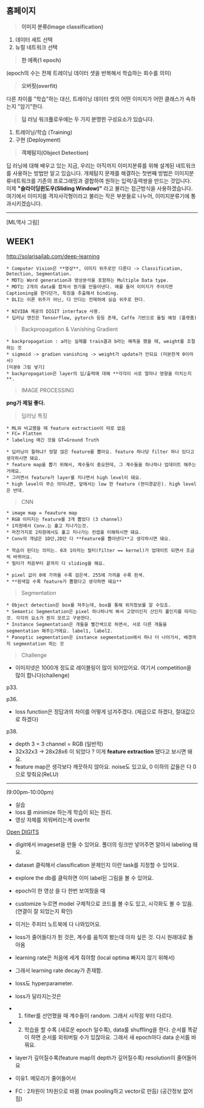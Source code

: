 ## 홈페이지

> **이미지 분류(Image classification)**

1. 데이터 세트 선택
2. 뉴럴 네트워크 선택
　
 
> **한 에폭(1 epoch)**    

(epoch의 수는 전체 트레이닝 데이터 셋을 반복해서 학습하는 회수를 의미)
    
    
> **오버핏(overfit)**

다른 차이를 "학습"하는 대신, 트레이닝 데이터 셋의 어떤 이미지가 어떤 클래스가 속하는지 "암기"한다.
       
       
> **딥 러닝 워크플로우에는 두 가지 분명한 구성요소가 있습니다.**
1. 트레이닝/학습 (Training)
2. 구현 (Deployment)

> **객체탐지(Object Detection)**

딥 러닝에 대해 배우고 있는 지금, 우리는 아직까지 이미지분류를 위해 설계된 네트워크를 사용하는 방법만 알고 있습니다.
개체탐지 문제를 해결하는 첫번째 방법은 이미지분류네트워크를 기존의 프로그래밍과 결합하여 원하는 입력/출력쌍을 만드는 것입니다. 
이제 **"슬라이딩윈도우(Sliding Window)"** 라고 불리는 접근방식을 사용하겠습니다. 여기에서 이미지를 격자사각형이라고 불리는 작은 부분들로 나누어, 이미지분류기에 통과시키겠습니다.




----

[ML역사 그림]

## WEEK1
http://solarisailab.com/deep-learning

```
* Computer Vision은 **영상**, 이미지 위주로만 다룬다 -> Classification, Detection, Segmentation.
* MDT는 Word generation과 영상분석을 포함하는 Multiple Data type.
* MDT는 2개의 data를 합쳐서 뭔가를 만들어낸다. 예를 들어 이미지가 주어지면 Captioning을 한다던가, 특징을 추출해서 binding.
* DLI는 이론 위주가 아닌, 다 안다는 전제하에 실습 위주로 한다.

* NIVIDA 제공의 DIGIT interface 사용.
* 딥러닝 엔진은 Tensorflow, pytorch 등등 존재, Caffe 기반으로 돌릴 예정 (플랫폼)
```


> Backpropagation & Vanishing Gradient
```
* backpropagation : a라는 실제를 train결과 b라는 예측을 했을 때, weight를 조절하는 것
* sigmoid -> gradien vanishing -> weight가 update가 안되요 (미분한게 0이라서)
[미분0 그림 넣기]
* backpropagation은 layer의 입/출력에 대해 **각각이 서로 얼마나 영향을 미치는지**.
```

> IMAGE PROCESSING    

 **png가 제일 좋다.**

> 딥러닝 특징
```
* ML와 비교했을 때 feature extraction이 따로 없음
* FC= Flatten
* labeling 매긴 것을 GT=Ground Truth

* 딥러닝이 뭘하냐? 정말 많은 feature를 뽑아요. feature 하나당 filter 하나 있다고 생각하시면 돼요.
* feature map을 뽑기 위해서, 계수들이 중요한데, 그 계수들을 하나하나 업데이트 해주는 거에요.
* 그러면서 feature가 layer를 지나면서 high level이 돼요.
* high level이 무슨 의미냐면, 앞에서는 low 한 feature (현미경같은). high level은 반대.

```

> CNN
```
* image map = feauture map
* RGB 이미지는 feature를 3개 뽑았다 (3 channel)
* 1차원에서 Conv.는 훑고 지나가는것.
* 마찬가지로 2차원에서도 훑고 지나가는 컨셉을 이해하시면 돼요.
* Conv의 개념은 1D던,2D던 다 **Feature를 뽑아낸다**고 생각하시면 돼요.

* 학습이 된다는 의미는. 0과 1이라는 필터(filter == kernel)가 업데이트 되면서 조금씩 바뀌어요.
* 필터가 처음부터 끝까지 다 sliding을 해요.

* pixel 값이 0에 가까울 수록 검은색. 255에 가까울 수록 흰색.
* **흰색일 수록 feature가 뽑혔다고 생각하면 돼요**
```

> Segmentation
```
* Object detection은 box를 쳐주는데, box를 통해 위치정보를 알 수있죠.
* Semantic Segmentation은 pixel 하나하나씩 봐서 고양이인지 산인지 풀인지를 따지는 것. 각각의 요소가 뭔지 모르고 구분한다.
* Instance Segmentation은 개들을 빨간색으로 하면서, 서로 다른 개들을 segmentation 해주는거에요. label1, label2.
* Panoptic segmentation은 instance segmentation에서 하나 더 나아가서, 배경까지 segmentation 하는 것
```



> Challenge
* 이미지넷은 1000개 정도로 레이블링이 많이 되어있어요. 여기서 competition을 많이 합니다(challenge)



p33.



p36.
* loss function은 정답과의 차이를 어떻게 넘겨주겠다. (제곱으로 하겠다, 절대값으로 하겠다)


p38.
* depth 3 = 3 channel = RGB (일반적)
* 32x32x3 -> 28x28x6 이 되었다 ? 이게 **feature extraction** 됐다고 보시면 돼요.
* feature map은 생각보다 깨끗하지 않아요. noise도 있고요, 0 이하의 값들은 다 0으로 맞춰요(ReLU)


---

(9:00pm-10:00pm)
* 실습
* loss 를 minimize 하는게 학습이 되는 원리.
* 영상 자체를 외워버리는게 overfit

[Open DIGITS](http://ec2-3-133-104-8.us-east-2.compute.amazonaws.com/g2yGjI5Q/datasets/20171102-180326-8901)

* digit에서 imageset을 만들 수 있어요. 폴더의 링크만 넣어주면 알아서 labeling 돼요.
* dataset 클릭해서 classification 문제인지 이런 task를 지정할 수 있어요.

* explore the db를 클릭하면 이미 label된 그림을 볼 수 있어요.

* epoch이 한 영상 을 다 한번 보여줬을 때
* customize 누르면 model 구체적으로 코드를 볼 수도 있고, 시각화도 볼 수 있음.(연결이 잘 되었는지 확인)
* 이거는 주피터 노트북에 다 나와있어요.

* loss가 줄어들다가 튄 것은, 계수를 움직여 봤는데 아차 싶은 것. 다시 원래대로 돌아옴
* learning rate은 처음에 세게 줘야함 (local optima 빠지지 않기 위해서)
* 그래서 learning rate decay가 존재함.

* loss도 hyperparameter.

* loss가 달라지는것은
* 1. filter를 선언했을 때 계수들이 random. 그래서 시작점 부터 다르다.
* 2. 학습을 할 수록 (새로운 epoch 일수록), data를 shuffling을 한다. 순서를 똑같이 하면 순서를 외워버릴 수가 있잖아요. 그래서 새 epoch마다 data 순서를 바꿔요.


* layer가 깊어질수록(feature map의 depth가 깊어질수록) resolution이 줄어들어요
* 이유1. 메모리가 줄어들어서


* FC : 2차원이 1차원으로 바뀜 (max pooling하고 vector로 만듬) (공간정보 없어짐)




